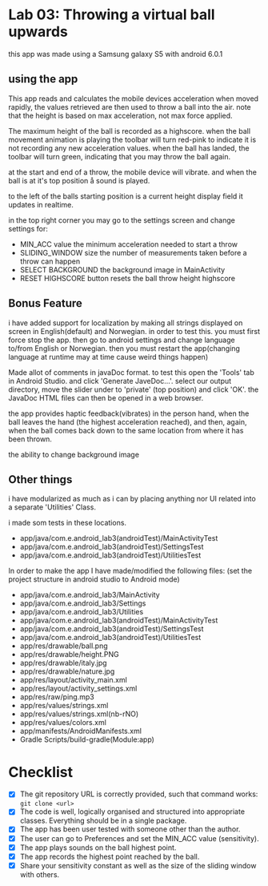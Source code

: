 # Lab 03: Throwing a virtual ball upwards

this app was made using a Samsung galaxy S5 with android 6.0.1

## using the app

This app reads and calculates the mobile devices acceleration when moved rapidly, the values
retrieved are then used to throw a ball into the air. note that the height is based on
max acceleration, not max force applied.

The maximum height of the ball is recorded as a highscore.
when the ball movement animation is playing the toolbar will turn red-pink to indicate it is
not recording any new acceleration values. when the ball has landed, the toolbar will turn
green, indicating that you may throw the ball again.

at the start and end of a throw, the mobile device will vibrate. and when the ball is at it's
top position å sound is played.

to the left of the balls starting position is a current height display field it updates in
realtime.

in the top right corner you may go to the settings screen and change settings for:
* MIN_ACC value the minimum acceleration needed to start a throw
* SLIDING_WINDOW size the number of measurements taken before a throw can happen
* SELECT BACKGROUND the background image in MainActivity
* RESET HIGHSCORE button resets the ball throw height highscore


## Bonus Feature

i have added support for localization by making all strings displayed on screen in
English(default) and Norwegian. in order to test this. you must first force stop the app. then go to 
android settings and change language to/from English or Norwegian. then you must restart the 
app(changing language at runtime may at time cause weird things happen)


Made allot of comments in javaDoc format. to test this open the 'Tools' tab in Android Studio. 
and click 'Generate JaveDoc...'. select our output directory, move the slider under to 
'private' (top position) and click 'OK'. the JavaDoc HTML files
can then be opened in a web browser. 


the app provides haptic feedback(vibrates) in the person hand, 
when the ball leaves the hand (the highest acceleration reached),
and then, again, when the ball comes back down to the same location 
from where it has been thrown.


the ability to change background image



## Other things

i have modularized as much as i can by placing anything nor UI related into a 
separate 'Utilities' Class. 

i made som tests in these locations.
* app/java/com.e.android_lab3(androidTest)/MainActivityTest
* app/java/com.e.android_lab3(androidTest)/SettingsTest
* app/java/com.e.android_lab3(androidTest)/UtilitiesTest


In order to make the app I have made/modified the following files:
(set the project structure in android studio to Android mode)
* app/java/com.e.android_lab3/MainActivity
* app/java/com.e.android_lab3/Settings
* app/java/com.e.android_lab3/Utilities
* app/java/com.e.android_lab3(androidTest)/MainActivityTest
* app/java/com.e.android_lab3(androidTest)/SettingsTest
* app/java/com.e.android_lab3(androidTest)/UtilitiesTest
* app/res/drawable/ball.png
* app/res/drawable/height.PNG
* app/res/drawable/italy.jpg
* app/res/drawable/nature.jpg
* app/res/layout/activity_main.xml
* app/res/layout/activity_settings.xml
* app/res/raw/ping.mp3
* app/res/values/strings.xml
* app/res/values/strings.xml(nb-rNO)
* app/res/values/colors.xml
* app/manifests/AndroidManifests.xml
* Gradle Scripts/build-gradle(Module:app)





# Checklist

* [x] The git repository URL is correctly provided, such that command works: `git clone <url> `
* [x] The code is well, logically organised and structured into appropriate classes. Everything should be in a single package.
* [x] The app has been user tested with someone other than the author. 
* [x] The user can go to Preferences and set the MIN_ACC value (sensitivity).
* [x] The app plays sounds on the ball highest point.
* [x] The app records the highest point reached by the ball.
* [x] Share your sensitivity constant as well as the size of the sliding window with others.
